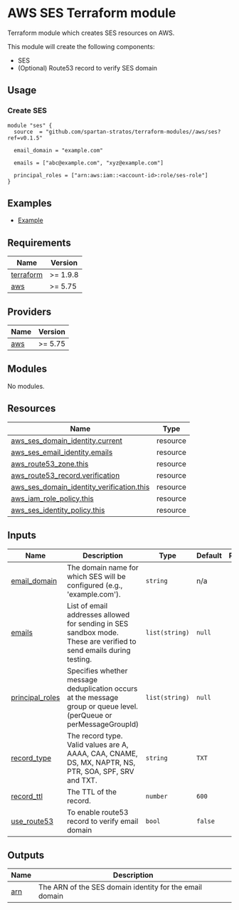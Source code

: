 # AWS SES Terraform module
Terraform module which creates SES resources on AWS.

This module will create the following components:
- SES
- (Optional) Route53 record to verify SES domain

## Usage
### Create SES
```hcl
module "ses" {
  source  = "github.com/spartan-stratos/terraform-modules//aws/ses?ref=v0.1.5"

  email_domain = "example.com"

  emails = ["abc@example.com", "xyz@example.com"]

  principal_roles = ["arn:aws:iam::<account-id>:role/ses-role"]
}
```

## Examples
- [Example](./examples/complete/)

<!-- BEGIN_TF_DOCS -->
## Requirements

| Name | Version  |
|------|----------|
| <a name="requirement_terraform"></a> [terraform](#requirement\_terraform) | >= 1.9.8 |
| <a name="requirement_aws"></a> [aws](#requirement\_aws) | \>= 5.75 |

## Providers

| Name | Version  |
|------|----------|
| <a name="provider_aws"></a> [aws](#provider\_aws) | \>= 5.75 |

## Modules

No modules.

## Resources

| Name | Type |
|------|------|
| [aws_ses_domain_identity.current](https://registry.terraform.io/providers/hashicorp/aws/latest/docs/resources/ses_domain_identity) | resource |
| [aws_ses_email_identity.emails](https://registry.terraform.io/providers/hashicorp/aws/latest/docs/resources/ses_email_identity) | resource |
| [aws_route53_zone.this](https://registry.terraform.io/providers/hashicorp/aws/latest/docs/resources/route53_zone) | resource |
| [aws_route53_record.verification](https://registry.terraform.io/providers/hashicorp/aws/latest/docs/resources/route53_record) | resource |
| [aws_ses_domain_identity_verification.this](https://registry.terraform.io/providers/hashicorp/aws/latest/docs/resources/ses_domain_identity_verification) | resource |
| [aws_iam_role_policy.this](https://registry.terraform.io/providers/hashicorp/aws/latest/docs/resources/iam_role_policy) | resource |
| [aws_ses_identity_policy.this](https://registry.terraform.io/providers/hashicorp/aws/latest/docs/resources/ses_identity_policy) | resource |

## Inputs

| Name | Description | Type | Default | Required |
|----------------------------------------------------------------------------------------------------------------------|------------------------------------------------------------------------------------------------------------------------------------|----------------|------------|:--------:|
| <a name="input_email_domain"></a> [email\_domain](#input\_email\_domain)| The domain name for which SES will be configured (e.g., 'example.com'). | `string` | n/a | yes |
| <a name="input_emails"></a> [emails](#input\_emails) | List of email addresses allowed for sending in SES sandbox mode. These are verified to send emails during testing. | `list(string)` | `null` | no |
| <a name="input_principal_roles"></a> [principal\_roles](#input\_principal\_roles) | Specifies whether message deduplication occurs at the message group or queue level. (perQueue or perMessageGroupId) | `list(string)` |`null`| no |
| <a name="input_record_type"></a> [record\_type](#input\_record\_type) | The record type. Valid values are A, AAAA, CAA, CNAME, DS, MX, NAPTR, NS, PTR, SOA, SPF, SRV and TXT. | `string` |`TXT`| no |
| <a name="input_record_ttl"></a> [record\_ttl](#input\_record\_ttl) | The TTL of the record. | `number` |`600`| no |
| <a name="input_use_route53"></a> [use\_route53](#input\_use\_route53) | To enable route53 record to verify email domain | `bool` |`false`| no |

## Outputs

| Name | Description |
|------|-------------|
| <a name="output_arn"></a> [arn](#output\_arn) | The ARN of the SES domain identity for the email domain |
<!-- END_TF_DOCS -->